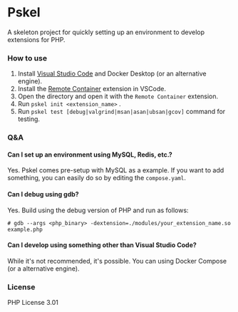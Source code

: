 # Pskel

A skeleton project for quickly setting up an environment to develop extensions for PHP.

### How to use

1. Install [Visual Studio Code](https://code.visualstudio.com/) and Docker Desktop (or an alternative engine).
1. Install the [Remote Container](https://marketplace.visualstudio.com/items?itemName=ms-vscode-remote.remote-containers) extension in VSCode.
1. Open the directory and open it with the `Remote Container` extension.
1. Run `pskel init <extension_name>` .
2. Run `pskel test [debug|valgrind|msan|asan|ubsan|gcov]` command for testing.

### Q&A

#### Can I set up an environment using MySQL, Redis, etc.?

Yes. Pskel comes pre-setup with MySQL as a example. If you want to add something, you can easily do so by editing the `compose.yaml`.

#### Can I debug using gdb?

Yes. Build using the debug version of PHP and run as follows:

```
# gdb --args <php_binary> -dextension=./modules/your_extension_name.so example.php
```

#### Can I develop using something other than Visual Studio Code?

While it's not recommended, it's possible. You can using Docker Compose (or a alternative engine).

### License

PHP License 3.01
